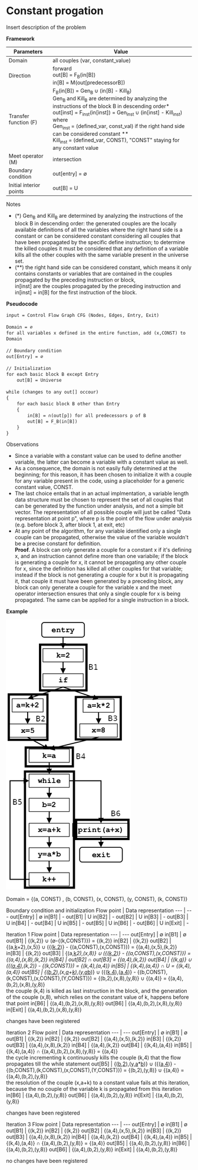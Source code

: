 # Constant progation

Insert description of the problem

<b>Framework</b>

Parameters | Value
--- | ---
Domain | all couples (var, constant_value)
Direction | forward <br> out[B] = F<sub>B</sub>(in[B]) <br> in[B] = M(out[predecessorB])
Transfer function (F) | F<sub>B</sub>(in[B]) = Gen<sub>B</sub> ∪ (in[B] - Kill<sub>B</sub>) <br> Gen<sub>B</sub> and Kill<sub>B</sub> are determined by analyzing the instructions of the block B in descending order* <br> out[inst] = F<sub>inst</sub>(in[inst]) = Gen<sub>inst</sub> ∪ (in[inst] - Kill<sub>inst</sub>) <br> where <br> Gen<sub>inst</sub> = (defined_var, const_val) if the right hand side can be considered constant ** <br>  Kill<sub>inst</sub> = (defined_var, CONST), "CONST" staying for any constant value
Meet operator (M) | intersection
Boundary condition | out[entry] = ∅
Initial interior points | out[B] = U

Notes
- (*) Gen<sub>B</sub> and Kill<sub>B</sub> are determined by analyzing the instructions of the block B in descending order: the generated couples are the locally available definitions of all the variables where the right hand side is a constant or can be considered constant considering all couples that have been propagated by the specific define instruction; to determine the killed couples it must be considered that any definition of a variable kills all the other couples with the same variable present in the universe set.
- (**) the right hand side can be considered constant, which means it only contains constants or variables that are contained in the couples propagated by the preceding instruction or block, <br> in[inst] are the couples propagated by the preceding instruction and in[inst] = in[B] for the first instruction of the block.

<b>Pseudocode</b>
```
input = Control Flow Graph CFG (Nodes, Edges, Entry, Exit)

Domain = ∅
for all variables x defined in the entire function, add (x,CONST) to Domain

// Boundary condition
out[Entry] = ∅

// Initialization
for each basic block B except Entry
    out[B] = Universe

while (changes to any out[] occour)
{
    for each basic block B other than Entry
    {
        in[B] = ∩(out[p]) for all predecessors p of B
        out[B] = F_B(in[B])
    }
}
```


Observations
- Since a variable with a constant value can be used to define another variable, the latter can become a variable with a constant value as well.
- As a consequence, the domain is not easily fully determined at the beginning; for this reason, it has been chosen to initialize it with a couple for any variable present in the code, using a placeholder for a generic constant value, CONST.
- The last choice entails that in an actual implmentation, a variable length data structure must be chosen to represent the set of all couples that can be generated by the function under analysis, and not a simple bit vector. The representation of all possible couple will just be called "Data representation at point p", where p is the point of the flow under analysis (e.g. before block 3, after block 1, at exit, etc)
- At any point of the algorithm, for any variable identified only a single couple can be propagated, otherwise the value of the variable wouldn't be a precise constant for definition. <br> <b>Proof</b>. A block can only generate a couple for a constant x if it's defining x, and an instruction cannot define more than one variabile; if the block is generating a couple for x, it cannot be propagating any other couple for x, since the definition has killed all other couples for that variable; instead if the block is not generating a couple for x but it is propagating it, that couple it must have been generated by a preceding block, any block can only generate a couple for the variable x and the meet operator intersection ensures that only a single couple for x is being propagated. The same can be applied for a single instruction in a block.


<b>Example</b>

![image](Examples/ConstantPropagationExampleEdited.png)

Domain = {(a, CONST) , (b, CONST), (x, CONST), (y, CONST), (k, CONST)}

Boundary condition and initialization
Flow point | Data representation
--- | ---
out[Entry] | ∅
in[B1] | -
out[B1] | U
in[B2] | -
out[B2] | U
in[B3] | -
out[B3] | U
in[B4] | -
out[B4] | U
in[B5] | -
out[B5] | U
in[B6] | -
out[B6] | U
in[Exit] | -

Iteration 1
Flow point | Data representation
--- | ---
out[Entry] | ∅
in[B1] | ∅
out[B1] | {(k,2)} ∪ (∅-{(k,CONST)}) = {(k,2)}
in[B2] | {(k,2)}
out[B2] | {(a,<u>k</u>+2),(x,5)} ∪ ({(<u>k,2</u>)} - {(a,CONST),(x,CONST)}) = {(a,4),(x,5),(k,2)}
in[B3] | {(k,2)}
out[B3] | {(a,<u>k</u>*2),(x,8)} ∪ ({(<u>k,2</u>)} - {(a,CONST),(x,CONST)}) = {(a,4),(x,8),(k,2)}
in[B4] | out[B2] ∩ out[B3] = {(a,4),(k,2)}
out[B4] | {(k,<u>a</u>)} ∪ ({(<u>a,4</u>),(k,2)} - {(k,CONST)}) = {(k,4),(a,4)}
in[B5] | {(k,4),(a,4)} ∩ U = {(k,4),(a,4)}
out[B5] | {(<u>b,2</u>),(x,<u>a</u>+<u>k</u>),(y,<u>a</u>*<u>b</u>)} ∪ ({(<u>k,4</u>),(<u>a,4</u>)} - {(b,CONST),(k,CONST),(x,CONST),(Y,CONST)}) = {(b,2),(x,8),(y,8)} ∪ {(a,4)} = {(a,4),(b,2),(x,8),(y,8)} <br> the couple (k,4) is killed as last instruction in the block, and the generation of the couple (x,8), which relies on the constant value of k, happens before that point
in[B6] | {(a,4),(b,2),(x,8),(y,8)}
out[B6] | {(a,4),(b,2),(x,8),(y,8)}
in[Exit] | {(a,4),(b,2),(x,8),(y,8)}

changes have been registered

Iteration 2
Flow point | Data representation
--- | ---
out[Entry] | ∅
in[B1] | ∅
out[B1] | {(k,2)}
in[B2] | {(k,2)}
out[B2] | {(a,4),(x,5),(k,2)}
in[B3] | {(k,2)}
out[B3] | {(a,4),(x,8),(k,2)}
in[B4] | {(a,4),(k,2)}
out[B4] | {(k,4),(a,4)}
in[B5] | {(k,4),(a,4)} ∩ {(a,4),(b,2),(x,8),(y,8)} = {(a,4)} <br> the cycle incrementing k continuously kills the couple (k,4) that the flow propagates till the while statement
out[B5] | {(<u>b,2</u>),(y,<u>a</u>*<u>b</u>)} ∪ ({(<u>a,4</u>)} - {(b,CONST),(k,CONST),(x,CONST),(Y,CONST)}) = {(b,2),(y,8)} ∪ {(a,4)} = {(a,4),(b,2),(y,8)} <br> the resolution of the couple (x,a+k) to a constant value fails at this iteration, because the no couple of the variable k is propagated from this iteration
in[B6] | {(a,4),(b,2),(y,8)}
out[B6] | {(a,4),(b,2),(y,8)}
in[Exit] | {(a,4),(b,2),(y,8)}

changes have been registered


Iteration 3
Flow point | Data representation
--- | ---
out[Entry] | ∅
in[B1] | ∅
out[B1] | {(k,2)}
in[B2] | {(k,2)}
out[B2] | {(a,4),(x,5),(k,2)}
in[B3] | {(k,2)}
out[B3] | {(a,4),(x,8),(k,2)}
in[B4] | {(a,4),(k,2)}
out[B4] | {(k,4),(a,4)}
in[B5] | {(k,4),(a,4)} ∩ {(a,4),(b,2),(y,8)} = {(a,4)}
out[B5] | {(a,4),(b,2),(y,8)}
in[B6] | {(a,4),(b,2),(y,8)}
out[B6] | {(a,4),(b,2),(y,8)}
in[Exit] | {(a,4),(b,2),(y,8)}

no changes have been registered
